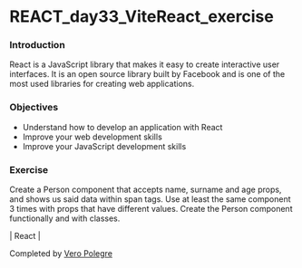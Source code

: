 # REACT_day33_ViteReact_exercise

### Introduction

React is a JavaScript library that makes it easy to create interactive user interfaces. It is an open source library built by Facebook and is one of the most used libraries for creating web applications.

### Objectives
- Understand how to develop an application with React
- Improve your web development skills
- Improve your JavaScript development skills

### Exercise 

Create a Person component that accepts name, surname and age props, and shows us said data within span tags.
Use at least the same component 3 times with props that have different values.
Create the Person component functionally and with classes.

| React |

Completed by [Vero Polegre](https://github.com/VeroPolegre)

